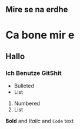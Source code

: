 ## Mire se na erdhe
# Ca bone mir e
## Hallo
### Ich Benutze GitShit

- Bulleted
- List

1. Numbered
2. List

**Bold** and _Italic_ and `Code` text
